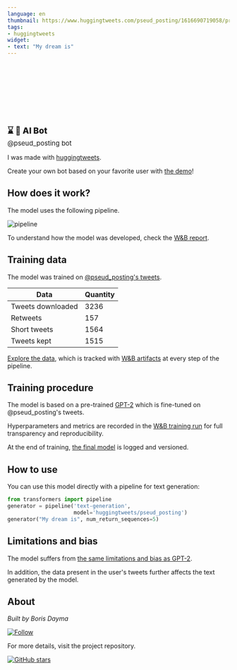 ```yaml
---
language: en
thumbnail: https://www.huggingtweets.com/pseud_posting/1616690719058/predictions.png
tags:
- huggingtweets
widget:
- text: "My dream is"
---
```


<div>
<div style="width: 132px; height:132px; border-radius: 50%; background-size: cover; background-image: url('https://pbs.twimg.com/profile_images/1364420141186883590/_I9sc8kw_400x400.jpg')">
</div>
<div style="margin-top: 8px; font-size: 19px; font-weight: 800">⌛️ 🤖 AI Bot </div>
<div style="font-size: 15px">@pseud_posting bot</div>
</div>

I was made with [huggingtweets](https://github.com/borisdayma/huggingtweets).

Create your own bot based on your favorite user with [the demo](https://colab.research.google.com/github/borisdayma/huggingtweets/blob/master/huggingtweets-demo.ipynb)!

## How does it work?

The model uses the following pipeline.

![pipeline](https://github.com/borisdayma/huggingtweets/blob/master/img/pipeline.png?raw=true)

To understand how the model was developed, check the [W&B report](https://wandb.ai/wandb/huggingtweets/reports/HuggingTweets-Train-a-Model-to-Generate-Tweets--VmlldzoxMTY5MjI).

## Training data

The model was trained on [@pseud_posting's tweets](https://twitter.com/pseud_posting).

| Data | Quantity |
| --- | --- |
| Tweets downloaded | 3236 |
| Retweets | 157 |
| Short tweets | 1564 |
| Tweets kept | 1515 |

[Explore the data](https://wandb.ai/wandb/huggingtweets/runs/3ueah019/artifacts), which is tracked with [W&B artifacts](https://docs.wandb.com/artifacts) at every step of the pipeline.

## Training procedure

The model is based on a pre-trained [GPT-2](https://huggingface.co/gpt2) which is fine-tuned on @pseud_posting's tweets.

Hyperparameters and metrics are recorded in the [W&B training run](https://wandb.ai/wandb/huggingtweets/runs/9u1msvo9) for full transparency and reproducibility.

At the end of training, [the final model](https://wandb.ai/wandb/huggingtweets/runs/9u1msvo9/artifacts) is logged and versioned.

## How to use

You can use this model directly with a pipeline for text generation:

```python
from transformers import pipeline
generator = pipeline('text-generation',
                     model='huggingtweets/pseud_posting')
generator("My dream is", num_return_sequences=5)
```

## Limitations and bias

The model suffers from [the same limitations and bias as GPT-2](https://huggingface.co/gpt2#limitations-and-bias).

In addition, the data present in the user's tweets further affects the text generated by the model.

## About

*Built by Boris Dayma*

[![Follow](https://img.shields.io/twitter/follow/borisdayma?style=social)](https://twitter.com/intent/follow?screen_name=borisdayma)

For more details, visit the project repository.

[![GitHub stars](https://img.shields.io/github/stars/borisdayma/huggingtweets?style=social)](https://github.com/borisdayma/huggingtweets)
